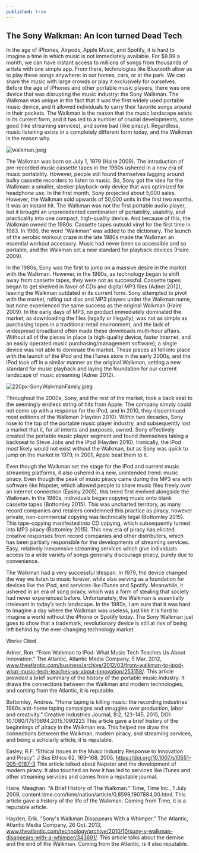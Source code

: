 ```yaml
---
published: true
---
```



## The Sony Walkman: An Icon turned Dead Tech
In the age of iPhones, Airpods, Apple Music, and Spotify, it is hard to imagine a time in which music is not immediately available. For $9.99 a month, we can have instant access to millions of songs from thousands of artists with one simple app. From there, technologies like Bluetooth allow us to play these songs anywhere: in our homes, cars, or at the park. We can share the music with large crowds or play it exclusively for ourselves. Before the age of iPhones and other portable music players, there was one device that was disrupting the music industry: the Sony Walkman. The Walkman was unique in the fact that it was the first widely used portable music device, and it allowed individuals to carry their favorite songs around in their pockets. The Walkman is the reason that the music landscape exists in its current form, and it has led to a number of crucial developments, some good (like streaming services), and some bad (like piracy). Regardless, music listening exists in a completely different form today, and the Walkman is the reason why.
    
![walkman.jpeg]({{site.baseurl}}/assets/images/walkman.jpeg)
	
The Walkman was born on July 1, 1979 (Haire 2009). The introduction of pre-recorded music cassette tapes in the 1960s ushered in a new era of music portability. However, people still found themselves lugging around bulky cassette recorders to listen to music. So, Sony got the idea for the Walkman: a smaller, sleeker playback-only device that was optimized for headphone use. In the first month, Sony projected about 5,000 sales. However, the Walkman sold upwards of 50,000 units in the first two months. It was an instant hit. The Walkman was not the first portable audio player, but it brought an unprecedented combination of portability, usability, and practicality into one compact, high-quality device. And because of this, the Walkman owned the 1980s. Cassette tapes outsold vinyl for the first time in 1983. In 1986, the word “Walkman” was added to the dictionary. The launch of the aerobic workout craze in the late 1980s made the Walkman an essential workout accessory. Music had never been so accessible and so portable, and the Walkman set a new standard for playback devices (Haire 2009).
	
In the 1980s, Sony was the first to jump on a massive desire in the market with the Walkman. However, in the 1990s, as technology began to shift away from cassette tapes, they were not as successful. Cassette tapes began to get shelved in favor of CDs and digital MP3 files (Adner 2012), leaving the Walkman outdated in its current form. Sony attempted to pivot with the market, rolling out disc and MP3 players under the Walkman name, but none experienced the same success as the original Walkman (Haire 2009). In the early days of MP3, no product immediately dominated the market, as downloading the files (legally or illegally), was not as simple as purchasing tapes in a traditional retail environment, and the lack of widespread broadband often made these downloads multi-hour affairs. Without all of the pieces in place (a high-quality device, faster internet, and an easily operated music purchasing/management software), a single device was not able to dominate the market. These pieces all fell into place with the launch of the iPod and the iTunes store in the early 2000s, and the iPod took off in a similar manner as the original Walkman, setting a new standard for music playback and laying the foundation for our current landscape of music streaming (Adner 2012).
    
![220px-SonyWalkmanFamily.jpeg]({{site.baseurl}}/assets/images/220px-SonyWalkmanFamily.jpeg)

	
Throughout the 2000s, Sony, and the rest of the market, took a back seat to the seemingly endless string of hits from Apple. The company simply could not come up with a response for the iPod, and in 2010, they discontinued most editions of the Walkman (Hayden 2010). Within two decades, Sony rose to the top of the portable music player industry, and subsequently lost a market that it, for all intents and purposes, owned. Sony effectively created the portable music player segment and found themselves taking a backseat to Steve Jobs and the iPod (Hayden 2010). Ironically, the iPod most likely would not exist without the Walkman, but as Sony was quick to jump on the market in 1979, in 2001, Apple beat them to it.
	
Even though the Walkman set the stage for the iPod and current music streaming platforms, it also ushered in a new, unintended trend: music piracy. Even though the peak of music piracy came during the MP3 era with software like Napster, which allowed people to share music files freely over an internet connection (Easley 2005), this trend first evolved alongside the Walkman. In the 1980s, individuals began copying music onto blank cassette tapes (Bottomley 2015). This was uncharted territory, as many record companies and retailers condemned this practice as piracy, however private, non-commercial copying was technically legal (Bottomley 2015). This tape-copying manifested into CD copying, which subsequently turned into MP3 piracy (Bottomley 2015). This new era of piracy has elicited creative responses from record companies and other distributers, which has been partially responsible for the developments of streaming services. Easy, relatively inexpensive streaming services which give individuals access to a wide variety of songs generally discourage piracy, purely due to convenience.
	
The Walkman had a very successful lifespan. In 1979, the device changed the way we listen to music forever, while also serving as a foundation for devices like the iPod, and services like iTunes and Spotify. Meanwhile, it ushered in an era of song piracy, which was a form of stealing that society had never experienced before. Unfortunately, the Walkman is essentially irrelevant in today’s tech landscape. In the 1980s, I am sure that it was hard to imagine a day where the Walkman was useless, just like it is hard to imagine a world without the iPhone or Spotify today. The Sony Walkman just goes to show that a trademark, revolutionary device is still at risk of being left behind by the ever-changing technology market. 

Works Cited

Adner, Ron. “From Walkman to IPod: What Music Tech Teaches Us About Innovation.” The Atlantic, Atlantic Media Company, 5 Mar. 2012, www.theatlantic.com/business/archive/2012/03/from-walkman-to-ipod-what-music-tech-teaches-us-about-innovation/253158/.
This article provided a brief summary of the history of the portable music industry. It draws the connections between the Walkman and modern technologies, and coming from the Atlantic, it is reputable. 

Bottomley, Andrew. “Home taping is killing music: the recording industries' 1980s anti-home taping campaigns and struggles over production, labor and creativity.” Creative Industries Journal, 8:2, 123-145, 2015, DOI: 10.1080/17510694.2015.1090223
This article gave a brief history of the beginnings of piracy in the Walkman era. This helped me draw the connections between the Walkman, modern piracy, and streaming services, and being a scholarly article, it is reputable.

Easley, R.F. “Ethical Issues in the Music Industry Response to Innovation and Piracy”. J Bus Ethics 62, 163–168, 2005, https://doi.org/10.1007/s10551-005-0187-3
This article talked about Napster and the development of modern piracy. It also touched on how it has led to services like iTunes and other streaming services and comes from a reputable journal.

Haire, Meaghan. “A Brief History of The Walkman.” Time, Time Inc., 1 July 2009, content.time.com/time/nation/article/0,8599,1907884,00.html.
This article gave a history of the life of the Walkman. Coming from Time, it is a reputable article.

Hayden, Erik. “Sony's Walkman Disappears With a Whimper.” The Atlantic, Atlantic Media Company, 26 Oct. 2013, www.theatlantic.com/technology/archive/2010/10/sony-s-walkman-disappears-with-a-whimper/343691/.
This article talks about the demise and the end of the Walkman. Coming from the Atlantic, is it also reputable.
